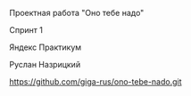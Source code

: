 Проектная работа "Оно тебе надо"

Спринт 1

Яндекс Практикум

Руслан Назрицкий

https://github.com/giga-rus/ono-tebe-nado.git
